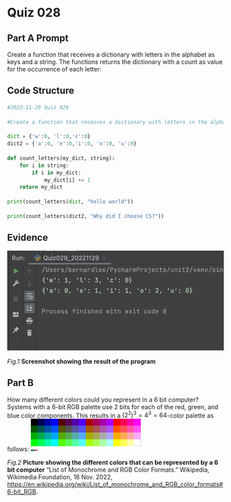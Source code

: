# Quiz 028

## Part A Prompt
Create a function that receives a dictionary with letters in the alphabet as keys and a string. The functions returns the dictionary with a count as value for the occurrence of each letter:

## Code Structure 
```.py
#2022-11-29 Quiz 029

#Create a function that receives a dictionary with letters in the alphabet as keys and a string. The functions returns the dictionary with a count as value for the occurrence of each letter:

dict = {'w':0, 'l':0,'c':0}
dict2 = {'a':0, 'e':0,'i':0, 'o':0, 'u':0}

def count_letters(my_dict, string):
    for i in string:
        if i in my_dict:
            my_dict[i] += 1
    return my_dict

print(count_letters(dict, "hello world"))

print(count_letters(dict2, "Why did I choose CS?"))
```

## Evidence
![](/Assets/Quiz029_Evidence.jpg)

*Fig.1* **Screenshot showing the result of the program**

## Part B
How many different colors could you represent in a 6 bit computer?
Systems with a 6-bit RGB palette use 2 bits for each of the red, green, and blue color components. This results in a $(2^2)^3=4^3=64$-color palette as follows:
![](/Assets/Quiz029_PartB.jpeg)

*Fig.2* **Picture showing the different colors that can be represented by a 6 bit computer**
“List of Monochrome and RGB Color Formats.” Wikipedia, Wikimedia Foundation, 18 Nov. 2022, https://en.wikipedia.org/wiki/List_of_monochrome_and_RGB_color_formats#6-bit_RGB. 





